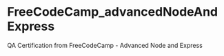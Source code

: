 # FreeCodeCamp_advancedNodeAndExpress
QA Certification from FreeCodeCamp - Advanced Node and Express
